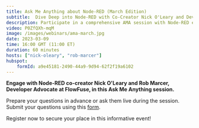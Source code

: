 ```yaml
---
title: Ask Me Anything about Node-RED (March Edition)
subtitle:  Dive Deep into Node-RED with Co-Creator Nick O'Leary and Developer Advocate Rob Marcer
description: Participate in a comprehensive AMA session with Node-RED experts Nick O'Leary and Rob Marcer, exploring key insights and solutions.
video: P0ZfQXh-mqM
image: /images/webinars/ama-march.jpg
date: 2023-03-09
time: 16:00 GMT (11:00 ET) 
duration: 60 minutes
hosts: ["nick-oleary", "rob-marcer"]
hubspot:
    formId: a9e45181-2490-44a9-9d94-62f2f19a6102
---
```


**Engage with Node-RED co-creator Nick O'Leary and Rob Marcer, Developer Advocate at FlowFuse, in this Ask Me Anything session.**

<!--more-->

Prepare your questions in advance or ask them live during the session. Submit your questions using this [form](https://forms.gle/jCi3hhNg3cjw1VQE7).

Register now to secure your place in this informative event!